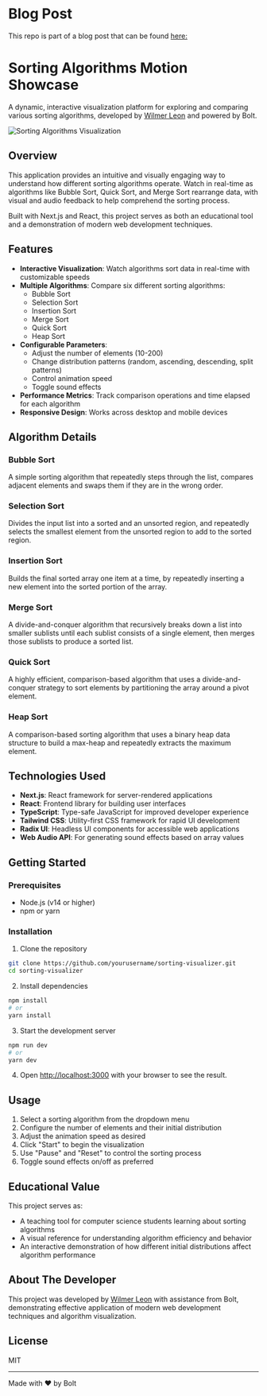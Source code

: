 # Blog Post
This repo is part of a blog post that can be found [here:](https://medium.com/@wjleon/the-new-google-firebase-studio-gave-me-vibes-of-2010-the-vibe-coding-battle-b568d51d4ed1)

# Sorting Algorithms Motion Showcase

A dynamic, interactive visualization platform for exploring and comparing various sorting algorithms, developed by [Wilmer Leon](https://medium.com/@wjleon) and powered by Bolt.

![Sorting Algorithms Visualization](https://via.placeholder.com/800x400?text=Sorting+Algorithms+Visualization)

## Overview

This application provides an intuitive and visually engaging way to understand how different sorting algorithms operate. Watch in real-time as algorithms like Bubble Sort, Quick Sort, and Merge Sort rearrange data, with visual and audio feedback to help comprehend the sorting process.

Built with Next.js and React, this project serves as both an educational tool and a demonstration of modern web development techniques.

## Features

- **Interactive Visualization**: Watch algorithms sort data in real-time with customizable speeds
- **Multiple Algorithms**: Compare six different sorting algorithms:
  - Bubble Sort
  - Selection Sort
  - Insertion Sort
  - Merge Sort
  - Quick Sort
  - Heap Sort
- **Configurable Parameters**:
  - Adjust the number of elements (10-200)
  - Change distribution patterns (random, ascending, descending, split patterns)
  - Control animation speed
  - Toggle sound effects
- **Performance Metrics**: Track comparison operations and time elapsed for each algorithm
- **Responsive Design**: Works across desktop and mobile devices

## Algorithm Details

### Bubble Sort
A simple sorting algorithm that repeatedly steps through the list, compares adjacent elements and swaps them if they are in the wrong order.

### Selection Sort
Divides the input list into a sorted and an unsorted region, and repeatedly selects the smallest element from the unsorted region to add to the sorted region.

### Insertion Sort
Builds the final sorted array one item at a time, by repeatedly inserting a new element into the sorted portion of the array.

### Merge Sort
A divide-and-conquer algorithm that recursively breaks down a list into smaller sublists until each sublist consists of a single element, then merges those sublists to produce a sorted list.

### Quick Sort
A highly efficient, comparison-based algorithm that uses a divide-and-conquer strategy to sort elements by partitioning the array around a pivot element.

### Heap Sort
A comparison-based sorting algorithm that uses a binary heap data structure to build a max-heap and repeatedly extracts the maximum element.

## Technologies Used

- **Next.js**: React framework for server-rendered applications
- **React**: Frontend library for building user interfaces
- **TypeScript**: Type-safe JavaScript for improved developer experience
- **Tailwind CSS**: Utility-first CSS framework for rapid UI development
- **Radix UI**: Headless UI components for accessible web applications
- **Web Audio API**: For generating sound effects based on array values

## Getting Started

### Prerequisites

- Node.js (v14 or higher)
- npm or yarn

### Installation

1. Clone the repository
```bash
git clone https://github.com/yourusername/sorting-visualizer.git
cd sorting-visualizer
```

2. Install dependencies
```bash
npm install
# or
yarn install
```

3. Start the development server
```bash
npm run dev
# or
yarn dev
```

4. Open [http://localhost:3000](http://localhost:3000) with your browser to see the result.

## Usage

1. Select a sorting algorithm from the dropdown menu
2. Configure the number of elements and their initial distribution
3. Adjust the animation speed as desired
4. Click "Start" to begin the visualization
5. Use "Pause" and "Reset" to control the sorting process
6. Toggle sound effects on/off as preferred

## Educational Value

This project serves as:
- A teaching tool for computer science students learning about sorting algorithms
- A visual reference for understanding algorithm efficiency and behavior
- An interactive demonstration of how different initial distributions affect algorithm performance

## About The Developer

This project was developed by [Wilmer Leon](https://medium.com/@wjleon) with assistance from Bolt, demonstrating effective application of modern web development techniques and algorithm visualization.

## License

MIT

---

Made with ❤️ by Bolt 